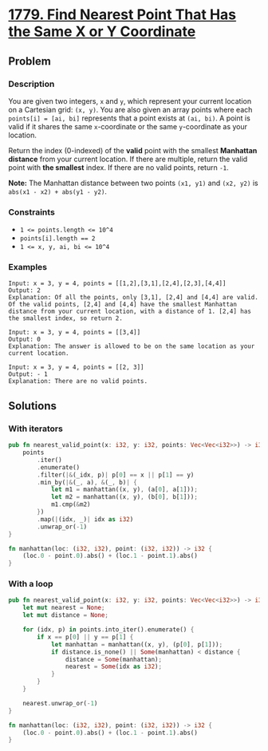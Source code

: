 # [1779. Find Nearest Point That Has the Same X or Y Coordinate](https://leetcode.com/problems/find-nearest-point-that-has-the-same-x-or-y-coordinate/)

## Problem

### Description

You are given two integers, `x` and `y`, which represent your current location
on a Cartesian grid: `(x, y)`. You are also given an array points where
each `points[i] = [ai, bi]` represents that a point exists at `(ai, bi)`. A
point is valid if it shares the same `x`-coordinate or the same `y`-coordinate
as your location.

Return the index (0-indexed) of the **valid** point with the smallest
**Manhattan distance** from your current location. If there are multiple, return
the valid point with **the smallest** index. If there are no valid points,
return `-1`.

**Note:** The Manhattan distance between two points `(x1, y1)` and `(x2, y2)`
is `abs(x1 - x2) + abs(y1 - y2)`.

### Constraints

* `1 <= points.length <= 10^4`
* `points[i].length == 2`
* `1 <= x, y, ai, bi <= 10^4`

### Examples

```text
Input: x = 3, y = 4, points = [[1,2],[3,1],[2,4],[2,3],[4,4]]
Output: 2
Explanation: Of all the points, only [3,1], [2,4] and [4,4] are valid. Of the valid points, [2,4] and [4,4] have the smallest Manhattan distance from your current location, with a distance of 1. [2,4] has the smallest index, so return 2.
```

```text
Input: x = 3, y = 4, points = [[3,4]]
Output: 0
Explanation: The answer is allowed to be on the same location as your current location.
```

```text
Input: x = 3, y = 4, points = [[2, 3]]
Output: - 1
Explanation: There are no valid points.
```

## Solutions

### With iterators

```rust
pub fn nearest_valid_point(x: i32, y: i32, points: Vec<Vec<i32>>) -> i32 {
    points
        .iter()
        .enumerate()
        .filter(|&(_idx, p)| p[0] == x || p[1] == y)
        .min_by(|&(_, a), &(_, b)| {
            let m1 = manhattan((x, y), (a[0], a[1]));
            let m2 = manhattan((x, y), (b[0], b[1]));
            m1.cmp(&m2)
        })
        .map(|(idx, _)| idx as i32)
        .unwrap_or(-1)
}

fn manhattan(loc: (i32, i32), point: (i32, i32)) -> i32 {
    (loc.0 - point.0).abs() + (loc.1 - point.1).abs()
}
```

### With a loop

```rust
pub fn nearest_valid_point(x: i32, y: i32, points: Vec<Vec<i32>>) -> i32 {
    let mut nearest = None;
    let mut distance = None;

    for (idx, p) in points.into_iter().enumerate() {
        if x == p[0] || y == p[1] {
            let manhattan = manhattan((x, y), (p[0], p[1]));
            if distance.is_none() || Some(manhattan) < distance {
                distance = Some(manhattan);
                nearest = Some(idx as i32);
            }
        }
    }

    nearest.unwrap_or(-1)
}

fn manhattan(loc: (i32, i32), point: (i32, i32)) -> i32 {
    (loc.0 - point.0).abs() + (loc.1 - point.1).abs()
}
```
